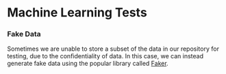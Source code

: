# Machine Learning Tests

### Fake Data

Sometimes we are unable to store a subset of the data in our repository for testing, due to the confidentiality of data. In this case, we can instead generate fake data using the popular library called [Faker](https://github.com/joke2k/faker).